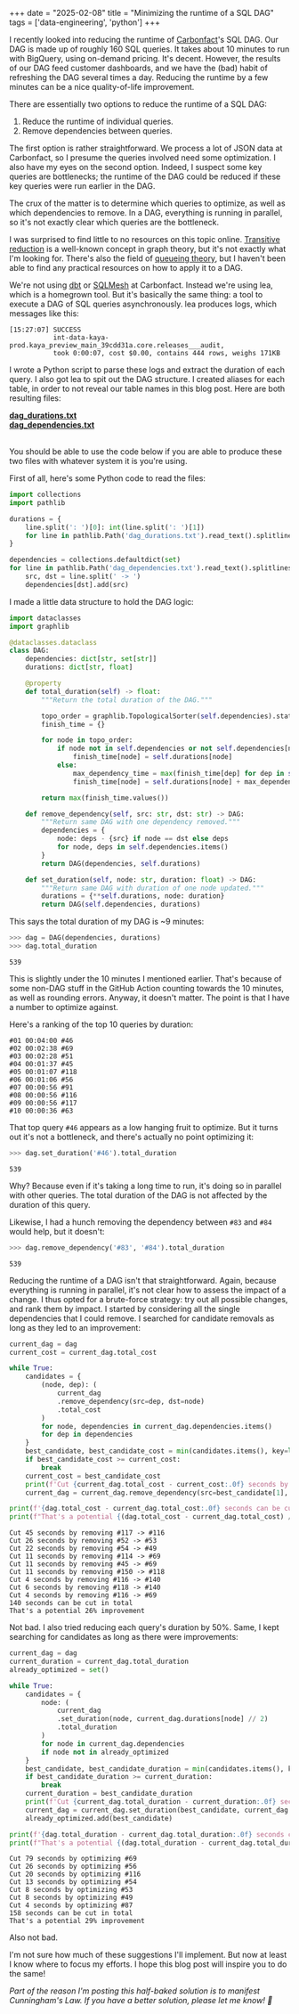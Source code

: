+++
date = "2025-02-08"
title = "Minimizing the runtime of a SQL DAG"
tags = ['data-engineering', 'python']
+++

I recently looked into reducing the runtime of [Carbonfact](https://www.carbonfact.com/)'s SQL DAG. Our DAG is made up of roughly 160 SQL queries. It takes about 10 minutes to run with BigQuery, using on-demand pricing. It's decent. However, the results of our DAG feed customer dashboards, and we have the (bad) habit of refreshing the DAG several times a day. Reducing the runtime by a few minutes can be a nice quality-of-life improvement.

There are essentially two options to reduce the runtime of a SQL DAG:

1. Reduce the runtime of individual queries.
2. Remove dependencies between queries.

The first option is rather straightforward. We process a lot of JSON data at Carbonfact, so I presume the queries involved need some optimization. I also have my eyes on the second option. Indeed, I suspect some key queries are bottlenecks; the runtime of the DAG could be reduced if these key queries were run earlier in the DAG.

The crux of the matter is to determine which queries to optimize, as well as which dependencies to remove. In a DAG, everything is running in parallel, so it's not exactly clear which queries are the bottleneck.

I was surprised to find little to no resources on this topic online. [Transitive reduction](https://en.wikipedia.org/wiki/Transitive_reduction) is a well-known concept in graph theory, but it's not exactly what I'm looking for. There's also the field of [queueing theory](https://en.wikipedia.org/wiki/Queueing_theory), but I haven't been able to find any practical resources on how to apply it to a DAG.

We're not using [dbt](https://www.getdbt.com/) or [SQLMesh](https://sqlmesh.com/) at Carbonfact. Instead we're using lea, which is a homegrown tool. But it's basically the same thing: a tool to execute a DAG of SQL queries asynchronously. lea produces logs, which messages like this:

```
[15:27:07] SUCCESS
           int-data-kaya-prod.kaya_preview_main_39cdd31a.core.releases___audit,
           took 0:00:07, cost $0.00, contains 444 rows, weighs 171KB
```

I wrote a Python script to parse these logs and extract the duration of each query. I also got lea to spit out the DAG structure. I created aliases for each table, in order to not reveal our table names in this blog post. Here are both resulting files:

<div><a href="/files/datasets/minimizing-sql-dag-runtime/dag_durations.txt"><b>dag_durations.txt</b></a></div>
<div><a href="/files/datasets/minimizing-sql-dag-runtime/dag_dependencies.txt"><b>dag_dependencies.txt</b></a></div>
<br>

You should be able to use the code below if you are able to produce these two files with whatever system it is you're using.

First of all, here's some Python code to read the files:

```python
import collections
import pathlib

durations = {
    line.split(': ')[0]: int(line.split(': ')[1])
    for line in pathlib.Path('dag_durations.txt').read_text().splitlines()
}

dependencies = collections.defaultdict(set)
for line in pathlib.Path('dag_dependencies.txt').read_text().splitlines():
    src, dst = line.split(' -> ')
    dependencies[dst].add(src)
```

I made a little data structure to hold the DAG logic:

```python
import dataclasses
import graphlib

@dataclasses.dataclass
class DAG:
    dependencies: dict[str, set[str]]
    durations: dict[str, float]

    @property
    def total_duration(self) -> float:
        """Return the total duration of the DAG."""

        topo_order = graphlib.TopologicalSorter(self.dependencies).static_order()
        finish_time = {}

        for node in topo_order:
            if node not in self.dependencies or not self.dependencies[node]:
                finish_time[node] = self.durations[node]
            else:
                max_dependency_time = max(finish_time[dep] for dep in self.dependencies[node])
                finish_time[node] = self.durations[node] + max_dependency_time

        return max(finish_time.values())

    def remove_dependency(self, src: str, dst: str) -> DAG:
        """Return same DAG with one dependency removed."""
        dependencies = {
            node: deps - {src} if node == dst else deps
            for node, deps in self.dependencies.items()
        }
        return DAG(dependencies, self.durations)

    def set_duration(self, node: str, duration: float) -> DAG:
        """Return same DAG with duration of one node updated."""
        durations = {**self.durations, node: duration}
        return DAG(self.dependencies, durations)
```

This says the total duration of my DAG is ~9 minutes:

```python
>>> dag = DAG(dependencies, durations)
>>> dag.total_duration
```

```
539
```

This is slightly under the 10 minutes I mentioned earlier. That's because of some non-DAG stuff in the GitHub Action counting towards the 10 minutes, as well as rounding errors. Anyway, it doesn't matter. The point is that I have a number to optimize against.

Here's a ranking of the top 10 queries by duration:

```
#01 00:04:00 #46
#02 00:02:38 #69
#03 00:02:28 #51
#04 00:01:37 #45
#05 00:01:07 #118
#06 00:01:06 #56
#07 00:00:56 #91
#08 00:00:56 #116
#09 00:00:56 #117
#10 00:00:36 #63

```

That top query `#46` appears as a low hanging fruit to optimize. But it turns out it's not a bottleneck, and there's actually no point optimizing it:

```python
>>> dag.set_duration('#46').total_duration
```

```
539
```

Why? Because even if it's taking a long time to run, it's doing so in parallel with other queries. The total duration of the DAG is not affected by the duration of this query.

Likewise, I had a hunch removing the dependency between `#83` and `#84` would help, but it doesn't:

```python
>>> dag.remove_dependency('#83', '#84').total_duration
```

```
539
```

Reducing the runtime of a DAG isn't that straightforward. Again, because everything is running in parallel, it's not clear how to assess the impact of a change. I thus opted for a brute-force strategy: try out all possible changes, and rank them by impact. I started by considering all the single dependencies that I could remove. I searched for candidate removals as long as they led to an improvement:

```python
current_dag = dag
current_cost = current_dag.total_cost

while True:
    candidates = {
        (node, dep): (
            current_dag
            .remove_dependency(src=dep, dst=node)
            .total_cost
        )
        for node, dependencies in current_dag.dependencies.items()
        for dep in dependencies
    }
    best_candidate, best_candidate_cost = min(candidates.items(), key=lambda x: x[1])
    if best_candidate_cost >= current_cost:
        break
    current_cost = best_candidate_cost
    print(f'Cut {current_dag.total_cost - current_cost:.0f} seconds by removing {best_candidate[1]} -> {best_candidate[0]}')
    current_dag = current_dag.remove_dependency(src=best_candidate[1], dst=best_candidate[0])

print(f'{dag.total_cost - current_dag.total_cost:.0f} seconds can be cut in total')
print(f"That's a potential {(dag.total_cost - current_dag.total_cost) / dag.total_cost:.0%} improvement")

```

```
Cut 45 seconds by removing #117 -> #116
Cut 26 seconds by removing #52 -> #53
Cut 22 seconds by removing #54 -> #49
Cut 11 seconds by removing #114 -> #69
Cut 11 seconds by removing #45 -> #69
Cut 11 seconds by removing #150 -> #118
Cut 4 seconds by removing #116 -> #140
Cut 6 seconds by removing #118 -> #140
Cut 4 seconds by removing #116 -> #69
140 seconds can be cut in total
That's a potential 26% improvement
```

Not bad. I also tried reducing each query's duration by 50%. Same, I kept searching for candidates as long as there were improvements:

```python
current_dag = dag
current_duration = current_dag.total_duration
already_optimized = set()

while True:
    candidates = {
        node: (
            current_dag
            .set_duration(node, current_dag.durations[node] // 2)
            .total_duration
        )
        for node in current_dag.dependencies
        if node not in already_optimized
    }
    best_candidate, best_candidate_duration = min(candidates.items(), key=lambda x: x[1])
    if best_candidate_duration >= current_duration:
        break
    current_duration = best_candidate_duration
    print(f'Cut {current_dag.total_duration - current_duration:.0f} seconds by optimizing {best_candidate}')
    current_dag = current_dag.set_duration(best_candidate, current_dag.durations[best_candidate] // 2)
    already_optimized.add(best_candidate)

print(f'{dag.total_duration - current_dag.total_duration:.0f} seconds can be cut in total')
print(f"That's a potential {(dag.total_duration - current_dag.total_duration) / dag.total_duration:.0%} improvement")
```

```
Cut 79 seconds by optimizing #69
Cut 26 seconds by optimizing #56
Cut 20 seconds by optimizing #116
Cut 13 seconds by optimizing #54
Cut 8 seconds by optimizing #53
Cut 8 seconds by optimizing #49
Cut 4 seconds by optimizing #87
158 seconds can be cut in total
That's a potential 29% improvement
```

Also not bad.

I'm not sure how much of these suggestions I'll implement. But now at least I know where to focus my efforts. I hope this blog post will inspire you to do the same!

_Part of the reason I'm posting this half-baked solution is to manifest Cunningham's Law. If you have a better solution, please let me know! 🙏_
